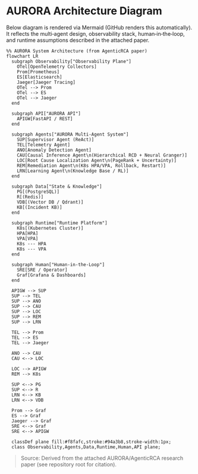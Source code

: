 # AURORA Architecture Diagram

Below diagram is rendered via Mermaid (GitHub renders this automatically).  
It reflects the multi‑agent design, observability stack, human‑in‑the‑loop, and runtime assumptions described in the attached paper.

```mermaid
%% AURORA System Architecture (from AgenticRCA paper)
flowchart LR
  subgraph Observability["Observability Plane"]
    OTel[OpenTelemetry Collectors]
    Prom[Prometheus]
    ES[Elasticsearch]
    Jaeger[Jaeger Tracing]
    OTel --> Prom
    OTel --> ES
    OTel --> Jaeger
  end

  subgraph API["AURORA API"]
    APIGW[FastAPI / REST]
  end

  subgraph Agents["AURORA Multi‑Agent System"]
    SUP[Supervisor Agent (ReAct)]
    TEL[Telemetry Agent]
    ANO[Anomaly Detection Agent]
    CAU[Causal Inference Agent\n(Hierarchical RCD + Neural Granger)]
    LOC[Root Cause Localization Agent\n(PageRank + Uncertainty)]
    REM[Remediation Agent\n(K8s HPA/VPA, Rollback, Restart)]
    LRN[Learning Agent\n(Knowledge Base / RL)]
  end

  subgraph Data["State & Knowledge"]
    PG[(PostgreSQL)]
    R[(Redis)]
    VDB[(Vector DB / Qdrant)]
    KB[(Incident KB)]
  end

  subgraph Runtime["Runtime Platform"]
    K8s[(Kubernetes Cluster)]
    HPA[HPA]
    VPA[VPA]
    K8s --- HPA
    K8s --- VPA
  end

  subgraph Human["Human‑in‑the‑Loop"]
    SRE[SRE / Operator]
    Graf[Grafana & Dashboards]
  end

  APIGW --> SUP
  SUP --> TEL
  SUP --> ANO
  SUP --> CAU
  SUP --> LOC
  SUP --> REM
  SUP --> LRN

  TEL --> Prom
  TEL --> ES
  TEL --> Jaeger

  ANO --> CAU
  CAU <--> LOC

  LOC --> APIGW
  REM --> K8s

  SUP <--> PG
  SUP <--> R
  LRN <--> KB
  LRN <--> VDB

  Prom --> Graf
  ES --> Graf
  Jaeger --> Graf
  SRE <--> Graf
  SRE <--> APIGW

  classDef plane fill:#f8fafc,stroke:#94a3b8,stroke-width:1px;
  class Observability,Agents,Data,Runtime,Human,API plane;
```

> Source: Derived from the attached AURORA/AgenticRCA research paper (see repository root for citation).
